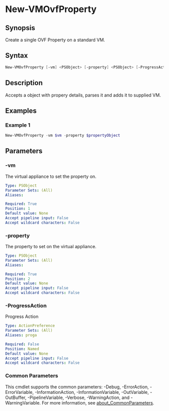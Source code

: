 # New-VMOvfProperty

## Synopsis

Create a single OVF Property on a standard VM.

## Syntax

```powershell
New-VMOvfProperty [-vm] <PSObject> [-property] <PSObject> [-ProgressAction <ActionPreference>] [<CommonParameters>]
```

## Description

Accepts a object with propery details, parses it and adds it to supplied VM.

## Examples

### Example 1

```powershell
New-VMOvfProperty -vm $vm -property $propertyObject
```

## Parameters

### -vm

The virtual appliance to set the property on.

```yaml
Type: PSObject
Parameter Sets: (All)
Aliases:

Required: True
Position: 1
Default value: None
Accept pipeline input: False
Accept wildcard characters: False
```

### -property

The property to set on the virtual appliance.

```yaml
Type: PSObject
Parameter Sets: (All)
Aliases:

Required: True
Position: 2
Default value: None
Accept pipeline input: False
Accept wildcard characters: False
```

### -ProgressAction

Progress Action

```yaml
Type: ActionPreference
Parameter Sets: (All)
Aliases: proga

Required: False
Position: Named
Default value: None
Accept pipeline input: False
Accept wildcard characters: False
```

### Common Parameters

This cmdlet supports the common parameters: -Debug, -ErrorAction, -ErrorVariable, -InformationAction, -InformationVariable, -OutVariable, -OutBuffer, -PipelineVariable, -Verbose, -WarningAction, and -WarningVariable. For more information, see [about_CommonParameters](http://go.microsoft.com/fwlink/?LinkID=113216).
